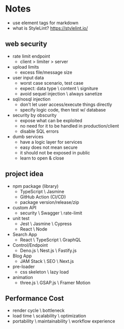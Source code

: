 # Notes

- use element tags for markdown
- what is StyleLint? https://stylelint.io/

## web security
- rate limit endpoint
  - client > limiter > server
- upload limits
  - excess file/message size
- user input data
  - worst case scenario, test case
  - expect: data type \ content \ signiture
  - avoid sequel injection \ always sanetize
- sql/nosql injection
  - don't let user access/execute things directly
  - specify logic code, then test w/ database
- security by obscurity
  - expose what can be exploited
  - no need for it to be handled in production/client
  - disable SQL errors
- dumb services
  - have a logic layer for services
  - easy does not mean secure
  - it should not be exposed in public
  - learn to open & close

## project idea
- npm package (library)
  - TypeScript \ Jasmine
  - GitHub Action (CI/CD)
  - package version/release/zip
- custom API
  - security \ Swagger \ rate-limit
- unit test
  - Jest \ Jasmine \ Cypress
  - React \ Node
- Search App
  - React \ TypeScript \ GraphQL
- Control/Endpoint
  - Deno.js \ Nest.js \ Fastify.js
- Blog App
  - JAM Stack \ SEO \ Next.js
- pre-loader
  - css skeleton \ lazy load
- animation 
  - three.js \ GSAP.js \ Framer Motion

## Performance Cost
- render cycle \ bottleneck
- load time \ scalability \ optimization
- portability \ maintainability \ workflow experience
